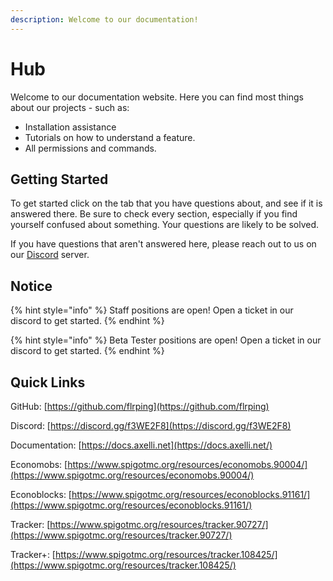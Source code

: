 ```yaml
---
description: Welcome to our documentation!
---
```


# Hub

Welcome to our documentation website. Here you can find most things about our projects - such as:

* Installation assistance
* Tutorials on how to understand a feature.
* All permissions and commands.

## Getting Started

To get started click on the tab that you have questions about, and see if it is answered there. Be sure to check every section, especially if you find yourself confused about something. Your questions are likely to be solved.

If you have questions that aren't answered here, please reach out to us on our [Discord](https://discord.gg/f3WE2F8) server.

## Notice

{% hint style="info" %}
Staff positions are open! Open a ticket in our discord to get started.
{% endhint %}

{% hint style="info" %}
Beta Tester positions are open! Open a ticket in our discord to get started.
{% endhint %}

## Quick Links

GitHub: [https://github.com/flrping](https://github.com/flrping)

Discord: [https://discord.gg/f3WE2F8](https://discord.gg/f3WE2F8)

Documentation: [https://docs.axelli.net](https://docs.axelli.net/)

Economobs: [https://www.spigotmc.org/resources/economobs.90004/](https://www.spigotmc.org/resources/economobs.90004/)

Econoblocks: [https://www.spigotmc.org/resources/econoblocks.91161/](https://www.spigotmc.org/resources/econoblocks.91161/)

Tracker: [https://www.spigotmc.org/resources/tracker.90727/](https://www.spigotmc.org/resources/tracker.90727/)

Tracker+: [https://www.spigotmc.org/resources/tracker.108425/](https://www.spigotmc.org/resources/tracker.108425/)
